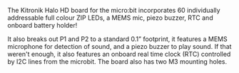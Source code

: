 <!--
---
name: ZIP Halo HD
type: neopixels
manufacturer: Kitronik
description: 60 LEDs, MEMS Mic, Buzzer & RTC for the micro:bit
pxt: https://github.com/KitronikLtd/pxt-kitronik-halohd
python: https://github.com/KitronikLtd/micropython-microbit-kitronik-halohd
buy: https://kitronik.co.uk/products/5672-kitronik-zip-halo-hd-for-microbit
image: 'kitronik-ziphalohd.jpg'
pin:
  P0:
    name: MEMS Microphone
    mode: analog
  P8:
    name: Neopixels
    mode: digital
  P14:
    name: Buzzer
    mode: digital
  P19:
    name: RTC
    mode: i2c
  P20:
    name: RTC
    mode: i2c
-->
The Kitronik Halo HD board for the micro:bit incorporates 60 individually addressable full colour ZIP LEDs, a MEMS mic, piezo buzzer, RTC and onboard battery holder!

It also breaks out P1 and P2 to a standard 0.1” footprint, it features a MEMS microphone for detection of sound, and a piezo buzzer to play sound. If that weren't enough, it also features an onboard real time clock (RTC) controlled by I2C lines from the microbit. The board also has two M3 mounting holes.